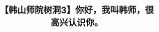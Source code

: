 ---
layout:		post
title:		"【韩山师院树洞3】你好，我叫韩师，很高兴认识你。"
msg:		微信稿件专场
category:	微信稿件
o_link:		https://mp.weixin.qq.com/s/bfUS8G5mOT7WqRZ6--dG_g
---